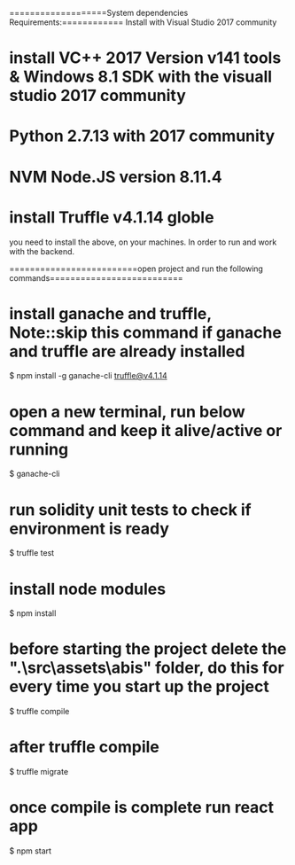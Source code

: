 ===================System dependencies Requirements:============
Install with Visual Studio 2017 community
# install VC++ 2017 Version v141 tools  & Windows 8.1 SDK  with the visuall studio 2017 community
# Python 2.7.13 with 2017 community
# NVM   Node.JS version 8.11.4
# install Truffle v4.1.14  globle
you need  to install the above, on your machines. In order to run and work with the backend. 



=========================open project and run the following commands==========================
# install ganache and truffle, Note::skip this command if ganache and truffle are already installed
  $ npm install -g ganache-cli truffle@v4.1.14
  # open a new terminal, run below command and keep it alive/active or running
  $ ganache-cli
  # run solidity unit tests to check if environment is ready
  $ truffle test
  # install node modules
  $ npm install
  # before starting the project  delete the ".\src\assets\abis" folder, do this for every time you start up the project
  $ truffle compile
  # after truffle compile
  $ truffle migrate
  # once compile is complete run react app
  $ npm  start
